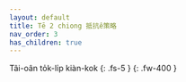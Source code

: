 ```yaml
---
layout: default
title: Tē 2 chiong 抵抗ê策略
nav_order: 3
has_children: true
---
```


Tâi-oân to̍k-li̍p kiàn-kok
{: .fs-5 }
{: .fw-400 }
